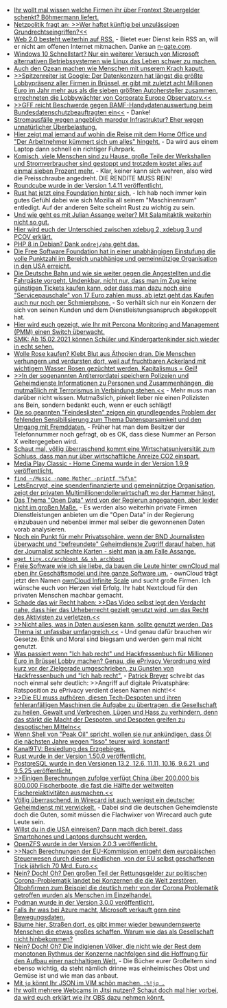 * [Ihr wollt mal wissen welche Firmen ihr über Frontext Steuergelder schenkt? Böhmermann liefert.](https://blog.fefe.de/?ts=9edeca80)
* [Netzpolitik fragt an: >>Wer haftet künftig bei unzulässigen Grundrechtseingriffen?<<](https://netzpolitik.org/2021/predictive-policing-und-gesichtserkennung-wer-haftet-kuenftig-bei-unzulaessigen-grundrechtseingriffen/)
* [Web 2.0 besteht weiterhin auf RSS.](https://atthis.link/blog/2021/rss.html) - Bietet euer Dienst kein RSS an, will er nicht am offenen Internet mitmachen. Danke an [n-gate.com](http://n-gate.com/hackernews/2021/02/07/0/).
* [Windows 10 Schnellstart? Nur ein weiterer Versuch von Microsoft alternativen Betriebssystemen wie Linux das Leben schwer zu machen.](https://ekiwi-blog.de/8440/linux-parallel-zu-windows-installieren-installationsart-linux-neben-windows-10-installieren-fehlt/)
* [Auch den Ozean machen wie Menschen mit unserem Krach kaputt.](https://www.sonnenseite.com/de/wissenschaft/laerm-des-ozeans/)
* [>>Spitzenreiter ist Google: Der Datenkonzern hat längst die größte Lobbypräsenz aller Firmen in Brüssel, er gibt mit zuletzt acht Millionen Euro im Jahr mehr aus als die sieben größten Autohersteller zusammen, errechneten die Lobbywächter von Corporate Europe Observatory.<<](https://netzpolitik.org/2021/pressefoerderung-europas-werk-und-googles-beitrag/)
* [>>GFF reicht Beschwerde gegen BAMF-Handydatenauswertung beim Bundesdatenschutzbeauftragten ein<<](https://freiheitsrechte.org/pm-bamf-beschwerde/) - Danke!
* [Stromausfälle wegen angeblich maroder Infrastruktur? Eher wegen unnatürlicher Überbelastung.](https://blog.fefe.de/?ts=9edf912e)
* [Hier zeigt mal jemand auf wohin die Reise mit dem Home Office und "Der Arbeitnehmer kümmert sich um alles" hingeht.](https://opensource.com/article/21/2/high-availability-home-office) - Da wird aus einem Laptop dann schnell ein richtiger Fuhrpark.
* [Komisch, viele Menschen sind zu Hause, große Teile der Werkshallen und Stromverbraucher sind gestoppt und trotzdem kostet alles auf einmal sieben Prozent mehr.](https://www.sonnenseite.com/de/energie/energiekosten-staerkster-anstieg-seit-ueber-10-jahren/) - Klar, keiner kann sich wehren, also wird die Preisschraube angedreht. DIE RENDITE MUSS REIN!
* [Roundcube wurde in der Version 1.4.11 veröffentlicht.](https://roundcube.net/news/2021/02/08/security-update-1.4.11)
* [Rust hat jetzt eine Foundation hinter sich.](https://lwn.net/Articles/845437) - Ich hab noch immer kein gutes Gefühl dabei wie sich Mozilla all seinem "Maschinenraum" entledigt. Auf der anderen Seite scheint Rust zu wichtig zu sein.
* [Und wie geht es mit Julian Assange weiter? Mit Salamitaktik weiterhin nicht so gut.](https://verfassungsblog.de/assanges-extradition-status-pending/)
* [Hier wird euch der Unterschied zwischen xdebug 2, xdebug 3 und PCOV erklärt.](https://php.watch/articles/xdebug2-vs-3-benchmark)
* [PHP 8 in Debian? Dank `ondrej/php` geht das.](https://php.watch/articles/php-8.0-installation-update-guide-debian-ubuntu)
* [Die Free Software Foundation hat in einer unabhängigen Einstufung die volle Punktzahl im Bereich unabhänige und gemeinnützige Organisation in den USA erreicht.](https://www.fsf.org/news/free-software-foundation-awarded-perfect-score-from-charity-navigator-plus-eighth-consecutive-four-star-rating)
* [Die Deutsche Bahn und wie sie weiter gegen die Angestellten und die Fahrgäste vorgeht. Undenkbar, nicht nur, dass man im Zug keine günstigen Tickets kaufen kann, oder dass man dazu noch eine "Servicepauschale" von 17 Euro zahlen muss, ab jetzt geht das Kaufen auch nur noch per Schmierphone.](https://www.tagesschau.de/inland/deutsche-bahn-ticketverkauf-101.html) - So verhält sich nur ein Konzern der sich von seinen Kunden und dem Dienstleistungsanspruch abgekoppelt hat.
* [Hier wird euch gezeigt, wie Ihr mit Percona Monitoring and Management (PMM) einen Switch überwacht.](https://www.percona.com/blog/2021/02/09/monitoring-a-tp-link-switch-with-percona-monitoring-and-management/)
* [SMK: Ab 15.02.2021 können Schüler und Kindergartenkinder sich wieder in echt sehen.](https://www.bildung.sachsen.de/blog/index.php/2021/02/10/faq-schulbetrieb-in-der-primarstufe/)
* [Wolle Rose kaufen? Klebt Blut aus Äthopien dran. Die Menschen verhungern und verdursten dort, weil auf fruchtbaren Ackerland mit wichtigem Wasser Rosen gezüchtet werden. Kapitalismus = Geil!](https://netzfrauen.org/2021/02/09/ethiopia-2/)
* [>>In der sogenannten Antiterrordatei speichern Polizeien und Geheimdienste Informationen zu Personen und Zusammenhängen, die mutmaßlich mit Terrorismus in Verbindung stehen.<<](https://netzpolitik.org/2021/antiterrordatei-ueberwachungsbefugnisse-auf-vorrat/) - Mehr muss man darüber nicht wissen. Mutmaßslich, pinkelt lieber nie einen Polizisten ans Bein, sondern bedankt euch, wenn er euch schlägt!
* [Die so geannten "Feindeslisten" zeigen ein grundlegendes Problem der fehlenden Sensibilisierung zum Thema Datensparsamkeit und den Umgang mit Fremddaten.](https://verfassungsblog.de/friede-den-telegram-kanalen/) - Früher hat man dem Besitzer der Telefonnummer noch gefragt, ob es OK, dass diese Nummer an Person X weitergegeben wird.
* [Schaut mal, völlig überraschend kommt eine Wirtschatsuniversität zum Schluss, dass man nur über wirtschaftliche Anreize CO2 einspart.](https://www.sonnenseite.com/de/wissenschaft/oekonom-hat-berechnet-welche-strategie-den-co2-ausstoss-am-effizientesten-reduziert/)
* [Media Play Classic - Home Cinema wurde in der Version 1.9.9 veröffentlicht.](https://www.planet3dnow.de/cms/61062-media-player-classic-home-cinema-1-9-8-2/)
* [`find ~/Music -name Mother -printf "%f\n"`](https://www.putorius.net/how-to-only-get-file-name-find-command.html)
* [LetsEncrypt, eine spendenfinanzierte und gemeinnützige Organisation, zeigt der privaten Multimillionendollerwirtschaft wo der Hammer hängt.](https://utcc.utoronto.ca/~cks/space/blog/tech/LetsEncryptBeingPreparedGood)
* [Das Thema "Open Data" wird von der Regierun angegangen, aber leider nicht im großen Maße.](https://netzpolitik.org/2021/2-open-data-gesetz-die-groesste-chance-wurde-nicht-ergriffen/) - Es werden also weiterhin private Firmen Dienstleistungen anbieten um die "Open Data" in der Regierung einzubauen und nebenbei immer mal selber die gewonnenen Daten vorab analysieren.
* [Noch ein Punkt für mehr Privatssphäre, wenn der BND Journalisten überwacht und "befreundete" Geheimdienste Zugriff darauf haben, hat der Journalist schlechte Karten - sieht man ja am Falle Assange.](https://netzpolitik.org/2021/notyoursource-kampagne-fordert-schutz-von-journalistinnen-vor-dem-bnd/)
* [`wget tiny.cc/archboot && sh archboot`](https://github.com/grm34/archboot)
* [Freie Software wie ich sie liebe, da bauen die Leute hinter ownCloud mal eben ihr Geschäftsmodel und ihre ganze Software um.](https://opensource.com/article/21/2/owncloud) - ownCloud trägt jetzt den Namen [ownCloud Infinite Scale](https://owncloud.com/infinite-scale/) und sucht große Firmen. Ich wünsche euch von Herzen viel Erfolg. Ihr habt Nextcloud für den privaten Menschen machbar gemacht.
* [Schade das wir Recht haben: >>Das Video selbst legt den Verdacht nahe, dass hier das Urheberrecht gezielt genutzt wird, um das Recht des Aktivisten zu verletzen.<<](https://netzpolitik.org/2021/urheberrecht-wie-us-polizisten-mit-uploadfiltern-livestreams-verhindern-wollten/)
* [>>Nicht alles, was in Daten auslesen kann, sollte genutzt werden. Das Thema ist unfassbar umfangreich.<<](https://www.henning-uhle.eu/informatik/digital-transformation/big-data-management-wie-soll-das-gehen) - Und genau dafür brauchen wir Gesetze. Ethik und Moral sind biegsam und werden gern mal nicht genutzt.
* [Was passiert wenn "Ich hab recht" und Hackfressenbuch für Millionen Euro in Brüssel Lobby machen? Genau, die ePrivacy Verordnung wird kurz vor der Zielgerade umgeschrieben, zu Gunsten von Hackfressenbuch und "Ich hab recht".](https://netzpolitik.org/2021/eprivacy-verordnung-eu-staaten-verwaessern-digitales-briefgeheimnis/) - [Patrick Breyer](https://www.patrick-breyer.de/?p=595187) schreibt das noch einmal sehr deutlich: >>Angriff auf digitale Privatsphäre: Ratsposition zu ePrivacy verdient diesen Namen nicht!<<
* [>>Die EU muss aufhören, diesen Tech-Despoten und ihren fehleranfälligen Maschinen die Aufgabe zu übertragen, die Gesellschaft zu heilen, Gewalt und Verbrechen, Lügen und Hass zu verhindern, denn das stärkt die Macht der Despoten, und Despoten greifen zu despotischen Mitteln<<](https://www.patrick-breyer.de/?p=595199)
* [Wenn Shell von "Peak Oil" spricht, wollen sie nur ankündigen, dass Öl die nächsten Jahre wegen "Isso" teurer wird, konstant!](https://blog.fefe.de/?ts=9edb7729)
* [Kanal9TV: Besiedlung des Erzgebirges.](https://www.youtube.com/watch?v=KJrQi_ZBqzI)
* [Rust wurde in der Version 1.50.0 veröffentlicht.](https://blog.rust-lang.org/2021/02/11/Rust-1.50.0.html)
* [PostgreSQL wurde in den Versionen 13.2, 12.6, 11.11, 10.16, 9.6.21, und 9.5.25 veröffentlicht.](https://www.postgresql.org/about/news/postgresql-132-126-1111-1016-9621-and-9525-released-2165/)
* [>>Einigen Berechnungen zufolge verfügt China über 200.000 bis 800.000 Fischerboote, die fast die Hälfte der weltweiten Fischereiaktivitäten ausmachen.<<](https://netzfrauen.org/2021/02/11/fishing/)
* [Völlig überraschend, in Wirecard ist auch wenigst ein deutscher Geheimdienst mit verwickelt.](https://blog.fefe.de/?ts=9edb67f9) - Dabei sind die deutschen Geheimdienste doch die Guten, somit müssen die Flachwixer von Wirecard auch gute Leute sein.
* [Willst du in die USA einreisen? Dann mach dich bereit, dass Smartphones und Laptops durchsucht werden.](https://blog.fefe.de/?ts=9edbf42d)
* [OpenZFS wurde in der Version 2.0.3 veröffentlicht.](https://github.com/openzfs/zfs/releases/tag/zfs-2.0.3)
* [>>Nach Berechnungen der EU-Kommission entgeht dem europäischen Steuerwesen durch diesen niedlichen, von der EU selbst geschaffenen Trick jährlich 70 Mrd. Euro.<<](https://martinsonneborn.de/altmaier-wird-schwitzen/)
* [Nein? Doch! Oh? Den großen Teil der Rettungsgelder zur politischen Corona-Problematik landet bei Konzernen die die Welt zerstören, Ölbohfirmen zum Beispiel die deutlich mehr von der Corona Problematik getroffen wurden als Menschen im Einzelhandel.](https://www.sonnenseite.com/de/politik/ein-jahr-corona-die-fossilen-sind-wieder-die-gewinner/)
* [Podman wurde in der Version 3.0.0 veröffentlicht.](https://podman.io/releases/2021/02/11/podman-release-v3.0.0.html)
* [Falls ihr was bei Azure macht, Microsoft verkauft gern eine Bewegungsdaten.](https://blog.fefe.de/?ts=9ed83d79)
* [Bäume hier, Straßen dort, es gibt immer wieder bewundernswerte Menschen die etwas großes schaffen. Warum wie das als Gesellschaft nicht hinbekommen?](https://netzfrauen.org/2021/02/14/india-20/)
* [Nein? Doch! Oh? Die indigienen Völker, die nicht wie der Rest dem monotonen Rythmus der Konzerne nachfolgen sind die Hoffnung für den Aufbau einer nachhaltigen Welt.](https://www.sonnenseite.com/de/zukunft/indigene-voelker-sind-entscheidend-fuer-den-aufbau-einer-nachhaltigeren-welt-nach-der-pandemie/) - Die Bücher eurer Großeltern sind ebenso wichtig, da steht nämlich drinne was einheimisches Obst und Gemüse ist und wie man das anbaut.
* [Mit `jq` könnt Ihr JSON im VIM schön machen. `:%!jq .`](https://www.putorius.net/format-json-file-in-vim.html)
* [Ihr wollt mehrere Webcams in Jitsi nutzen? Schaut doch mal hier vorbei, da wird euch erklärt wie ihr OBS dazu nehmen könnt.](https://scheible.it/virtuelle-webcam-in-jitsi-meet/)
